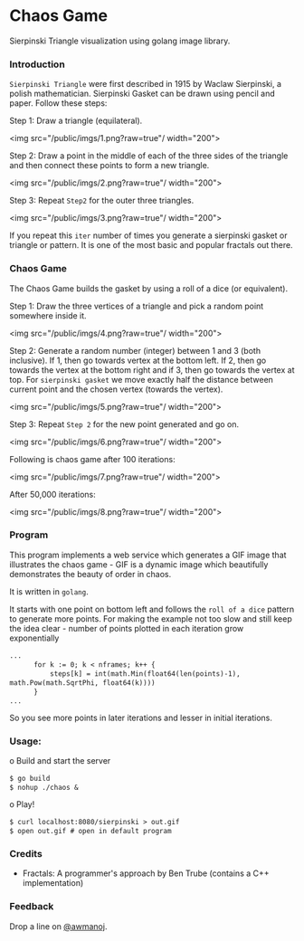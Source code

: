 # Chaos Game 

Sierpinski Triangle visualization using golang image library.

### Introduction

`Sierpinski Triangle` were first described in 1915 by Waclaw Sierpinski, a polish mathematician. Sierpinski Gasket can be drawn using pencil and paper. Follow these steps:

Step 1: Draw a triangle (equilateral).

<img src="/public/imgs/1.png?raw=true"/ width="200">

Step 2: Draw a point in the middle of each of the three sides of the triangle and then connect these points to form a new triangle. 

<img src="/public/imgs/2.png?raw=true"/ width="200">

Step 3: Repeat `Step2` for the outer three triangles. 

<img src="/public/imgs/3.png?raw=true"/ width="200">

If you repeat this `iter` number of times you generate a sierpinski gasket or triangle or pattern. It is one of the most basic and popular fractals out there. 

### Chaos Game

The Chaos Game builds the gasket by using a roll of a dice (or equivalent). 

Step 1: Draw the three vertices of a triangle and pick a random point somewhere inside it.

<img src="/public/imgs/4.png?raw=true"/ width="200">

Step 2: Generate a random number (integer) between 1 and 3 (both inclusive). If 1, then go towards vertex at the bottom left. If 2, then go towards the vertex at the bottom right and if 3, then go towards the vertex at top. For `sierpinski gasket` we move exactly half the distance between current point and the chosen vertex (towards the vertex).

<img src="/public/imgs/5.png?raw=true"/ width="200">

Step 3: Repeat `Step 2` for the new point generated and go on.

<img src="/public/imgs/6.png?raw=true"/ width="200">

Following is chaos game after 100 iterations: 

<img src="/public/imgs/7.png?raw=true"/ width="200">

After 50,000 iterations: 

<img src="/public/imgs/8.png?raw=true"/ width="200">

### Program 

This program implements a web service which generates a GIF image that illustrates the chaos game - GIF is a dynamic image which beautifully demonstrates the beauty of order in chaos. 

It is written in `golang`. 

It starts with one point on bottom left and follows the `roll of a dice` pattern to generate more points. For making the example not too slow and still keep the idea clear - number of points plotted in each iteration grow exponentially 

```
...
      for k := 0; k < nframes; k++ {
          steps[k] = int(math.Min(float64(len(points)-1), math.Pow(math.SqrtPhi, float64(k))))
      }
...
```
So you see more points in later iterations and lesser in initial iterations.

### Usage: 

o Build and start the server 

```
$ go build 
$ nohup ./chaos & 
```

o Play! 

```
$ curl localhost:8080/sierpinski > out.gif
$ open out.gif # open in default program
```

### Credits

* Fractals: A programmer's approach by Ben Trube (contains a C++ implementation)

### Feedback 

Drop a line on [@awmanoj](https://twitter.com/awmanoj). 

